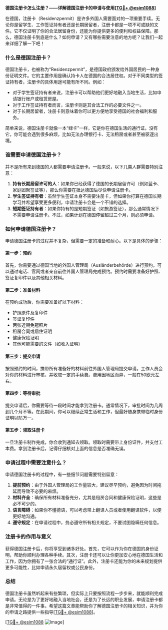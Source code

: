 **德国注册卡怎么注册？——详解德国注册卡的申请与使用[[TG💪+ @esim1088](https://t.me/s/esim1088)]**

在德国，注册卡（Residenzpermit）是许多外国人需要面对的一项重要手续。无论你是留学生、工作签证持有者还是长期居留者，注册卡都是一项不可或缺的文件。它不仅证明了你的合法居留身份，还能为你提供更多的便利和权益保障。那么，德国注册卡到底是什么？如何申请？又有哪些需要注意的地方呢？让我们一起来详细了解一下吧！

### **什么是德国注册卡？**

德国注册卡，也被称为“Residenzpermit”，是德国政府颁发给外国居民的一种身份证明文件。它的主要作用是确认持卡人在德国的合法居住权。对于不同类型的签证持有者，注册卡的具体用途可能有所不同。例如：

- 对于学生签证持有者来说，注册卡可以帮助他们更好地融入当地生活，比如申请银行账户或租赁房屋。
- 对于工作签证持有者而言，注册卡则是其合法工作的必要文件之一。
- 对于长期居留者，注册卡则意味着你可以更方便地享受德国的社会福利和服务。

简单来说，德国注册卡就像一本“绿卡”一样，它是你在德国生活的通行证。没有它，你可能会遇到很多麻烦，比如无法办理银行卡、无法租房或者甚至被驱逐出境。

### **谁需要申请德国注册卡？**

并不是所有来到德国的人都需要申请注册卡。一般来说，以下几类人群需要特别注意：

1. **持有长期居留许可的人**：如果你已经获得了德国的长期居留许可（例如蓝卡、家庭团聚签证等），那么你需要在抵达德国后尽快申请注册卡。
2. **学生签证持有者**：虽然学生签证本身不需要注册卡，但如果你打算在德国长期学习并希望享受更多便利，申请注册卡会是一个不错的选择。
3. **短期签证持有者**：如果你持有的是短期签证（如旅游签证），那么通常情况下不需要申请注册卡。不过，如果计划在德国停留超过三个月，则必须申请。

### **如何申请德国注册卡？**

申请德国注册卡的过程并不复杂，但需要一定的准备和耐心。以下是具体的步骤：

#### **第一步：预约**
首先，你需要通过德国当地的外国人管理局（Ausländerbehörde）进行预约。可以通过电话、官网或者亲自前往外国人管理局完成预约。预约时需要准备好护照、签证复印件以及其他相关材料。

#### **第二步：准备材料**
在预约成功后，你需要准备好以下材料：
- 护照原件及复印件
- 签证复印件
- 两张近期免冠照片
- 租房合同或居住证明
- 健康保险证明
- 其他可能需要的文件（如收入证明）

#### **第三步：提交申请**
按照预约的时间，携带所有准备好的材料前往外国人管理局提交申请。工作人员会对你的材料进行审核，并收取一定的手续费。费用因地区而异，一般在50欧元左右。

#### **第四步：等待审批**
提交申请后，你需要等待一段时间才能拿到注册卡。通常情况下，审批时间为几周到几个月不等。在此期间，你可以继续正常生活和工作，但最好随身携带临时身份证明以防万一。

#### **第五步：领取注册卡**
一旦注册卡制作完成，你会收到通知去领取。领取时需要带上身份证件，并支付工本费。拿到注册卡后，记得仔细核对上面的信息是否准确无误。

### **申请过程中需要注意什么？**

申请德国注册卡的过程中，有一些细节问题需要特别留意：

1. **提前预约**：由于外国人管理局的工作量较大，建议尽早预约，避免因为时间拖延而导致不必要的麻烦。
2. **材料齐全**：确保所有材料准备充分，尤其是租房合同和健康保险证明，这些是必不可少的。
3. **语言障碍**：如果你不懂德语，可以考虑带上翻译人员或者使用翻译软件，以便更好地沟通。
4. **遵守规定**：在申请过程中，务必遵守所有相关规定，不要试图隐瞒任何信息。

### **注册卡的作用与意义**

获得德国注册卡后，你将享受到诸多好处。首先，它可以作为你在德国的身份证明，帮助你顺利办理各种手续。其次，注册卡还可以让你更加安心地在德国生活和工作，因为你拥有了一张合法的“通行证”。此外，注册卡还能为你的未来规划提供更多可能性，比如申请永久居留权或公民身份。

### **总结**

德国注册卡虽然听起来有些繁琐，但实际上只要按照流程一步步来，就能顺利完成申请。无论是为了更好地融入当地社会，还是为了长远的职业发展，申请注册卡都是非常值得的一件事。希望这篇文章能帮助你了解德国注册卡的相关知识，并为你的申请之路提供一些指导[[TG💪+ @esim1088](https://t.me/s/esim1088)]。

[[TG💪+ @esim1088](https://t.me/s/esim1088) ![Image](https://i.postimg.cc/4NQfJmqS/Snipaste-2025-05-13-00-14-12.png)]